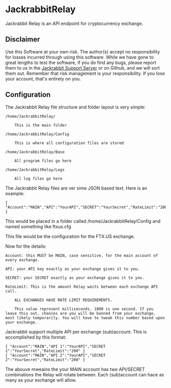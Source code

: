 # JackrabbitRelay
Jackrabbit Relay is an API endpoint for cryptocurrency exchange.

## Disclaimer

Use this Software at your own risk. The author(s) accept no responsibility for losses incurred through using this software. While we have gone to great lengths to test the software, if you do find any bugs, please report them to us in the [Jackrabbit Support Server](https://discord.gg/g93TpbV) or on Github, and we will sort them out. Remember that risk management is your responsibility. If you lose your account, that's entirely on you.

## Configuration

The Jackrabbit Relay file structure and folder layout is very simple:

    /home/JackrabbitRelay/

        This is the main folder

    /home/JackrabbitRelay/Config

        This is where all configuration files are stored

    /home/JackrabbitRelay/Base

        All program files go here

    /home/JackrabbitRelay/Logs

        All log files go here

The Jackrabbit Relay files are ver sime JSON based text.  Here is an example:

    { "Account":"MAIN","API":"YourAPI","SECRET":"YourSecret","RateLimit":"200" }

This would be placed in a folder called /home/JackrabbitRelay/Config and named something like ftxus.cfg

This file would be the configuration for the FTX.US exchange.

Now for the details:

    Account: this MUST be MAIN, case sensitive, for the main account of every exchange.

    API: your API key exactly as your exchange gives it to you.

    SECRET: your SECRET exactly as your exchange gives it to you.

    RateLimit: This is the amount Relay waits between each exchange API call.

        ALL EXCHANGES HAVE RATE LIMIT REQUIREMENTS.

        This value represent milliseconds. 1000 is one second. If you leave this out, chances are you will be banned from your exchange, most likely temporarily. You will have to tweak this number based upon your exchange.

Jackrabbit support multiple API per exchange (sub)account. This is accomplished by this format:

    { "Account":"MAIN","API 1":"YourAPI","SECRET 1":"YourSecret","RateLimit":"200" }
    { "Account":"MAIN","API 2":"YourAPI","SECRET 2":"YourSecret","RateLimit":"200" }

The abouve mweains the your MAIN account has two API/SECRET combinations the Relay will rotate between. Each (sub)account can hace as many as your exchange will allow.

